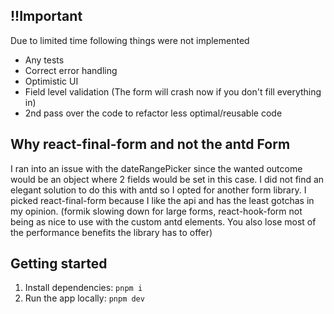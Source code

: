 ## !!Important

Due to limited time following things were not implemented

- Any tests
- Correct error handling
- Optimistic UI
- Field level validation (The form will crash now if you don't fill everything in)
- 2nd pass over the code to refactor less optimal/reusable code

## Why react-final-form and not the antd Form

I ran into an issue with the dateRangePicker since the wanted outcome would be an object where 2 fields would be set in this case.
I did not find an elegant solution to do this with antd so I opted for another form library. I picked react-final-form because I like the api and has the least gotchas in my opinion. (formik slowing down for large forms, react-hook-form not being as nice to use with the custom antd elements. You also lose most of the performance benefits the library has to offer)

## Getting started

1. Install dependencies: `pnpm i`
2. Run the app locally: `pnpm dev`
